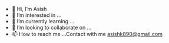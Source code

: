 - 👋 Hi, I’m Asish
- 👀 I’m interested in ...
- 🌱 I’m currently learning ...
- 💞️ I’m looking to collaborate on ...
- 📫 How to reach me ...Contact with me asishk890@gmail.com

<!---
asishk890/asishk890 is a ✨ special ✨ repository because its `README.md` (this file) appears on your GitHub profile.
You can click the Preview link to take a look at your changes.
--->
